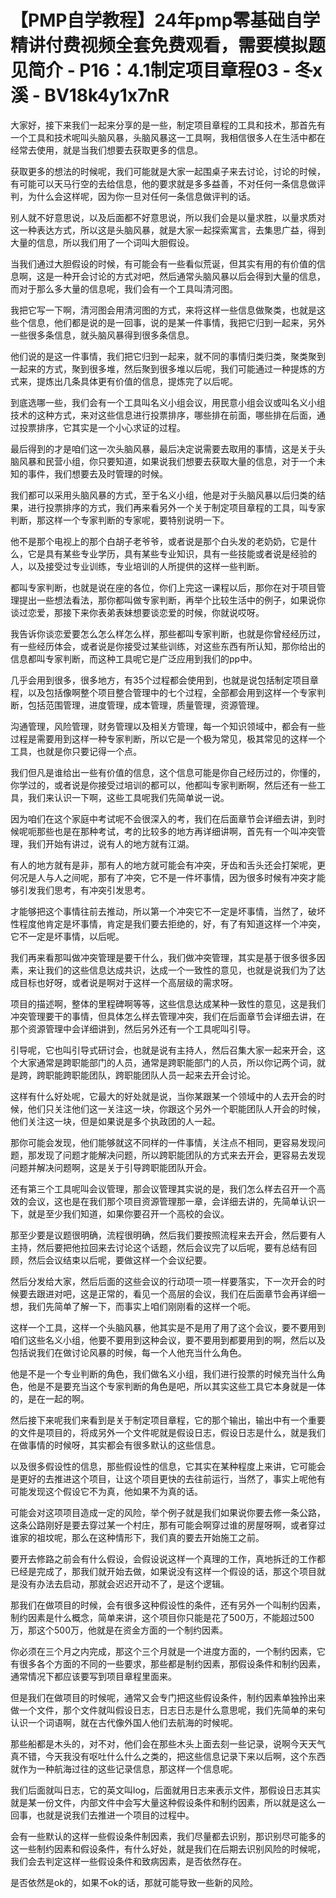 # 【PMP自学教程】24年pmp零基础自学精讲付费视频全套免费观看，需要模拟题见简介 - P16：4.1制定项目章程03 - 冬x溪 - BV18k4y1x7nR

大家好，接下来我们一起来分享的是一些，制定项目章程的工具和技术，那首先有一个工具和技术呢叫头脑风暴，头脑风暴这一工具啊，我相信很多人在生活中都在经常去使用，就是当我们想要去获取更多的信息。

获取更多的想法的时候呢，我们可能就是大家一起围桌子来去讨论，讨论的时候，有可能可以天马行空的去给信息，他的要求就是多多益善，不对任何一条信息做评判，为什么会这样呢，因为你一旦对任何一条信息做评判的话。

别人就不好意思说，以及后面都不好意思说，所以我们会是以量求胜，以量求质对这一种表达方式，所以这是头脑风暴，就是大家一起探索寓言，去集思广益，得到大量的信息，所以我们用了一个词叫大胆假设。

当我们通过大胆假设的时候，有可能会有一些看似荒诞，但其实有用的有价值的信息啊，这是一种开会讨论的方式对吧，然后通常头脑风暴以后会得到大量的信息，而对于那么多大量的信息呢，我们会有一个工具叫清河图。

我把它写一下啊，清河图会用清河图的方式，来将这样一些信息做聚类，也就是这些个信息，他们都是说的是一回事，说的是某一件事情，我把它归到一起来，另外一些很多条信息，就头脑风暴得到很多条信息。

他们说的是这一件事情，我们把它归到一起来，就不同的事情归类归类，聚类聚到一起来的方式，聚到很多堆，然后聚到很多堆以后呢，我们可能通过一种提炼的方式来，提炼出几条具体更有价值的信息，提炼完了以后呢。

到底选哪一些，我们会有一个工具叫名义小组会议，用民意小组会议或叫名义小组技术的这种方式，来对这些信息进行投票排序，哪些排在前面，哪些排在后面，通过投票排序，它其实是一个小心求证的过程。

最后得到的才是咱们这一次头脑风暴，最后决定说需要去取用的事情，这是关于头脑风暴和民营小组，你只要知道，如果说我们想要去获取大量的信息，对于一个未知的事件，我们想要去及时管理的时候。

我们都可以采用头脑风暴的方式，至于名义小组，他是对于头脑风暴以后归类的结果，进行投票排序的方式，我们再来看另外一个关于制定项目章程的工具，叫专家判断，那这样一个专家判断的专家呢，要特别说明一下。

他不是那个电视上的那个白胡子老爷爷，或者说是那个白头发的老奶奶，它是什么，它是具有某些专业学历，具有某些专业知识，具有一些技能或者说是经验的人，以及接受过专业训练，专业培训的人所提供的这样一些判断。

都叫专家判断，也就是说在座的各位，你们上完这一课程以后，那你在对于项目管理提出一些想法看法，那你都叫做专家判断，再举个比较生活中的例子，如果说你谈过恋爱，那接下来你表弟表妹想要谈恋爱的时候，你就说哎呀。

我告诉你谈恋爱要怎么怎么样怎么样，那些都叫专家判断，也就是你曾经经历过，有一些经历体会，或者说是你接受过某些训练，对这些东西有所认知，那你给出的信息都叫专家判断，而这种工具呢它是广泛应用到我们的pp中。

几乎会用到很多，很多地方，有35个过程都会使用到，也就是说包括制定项目章程，以及包括像啊整个项目整合管理中的七个过程，全部都会用到这样一个专家判断，包括范围管理，进度管理，成本管理，质量管理，资源管理。

沟通管理，风险管理，财务管理以及相关方管理，每一个知识领域中，都会有一些过程是需要用到这样一种专家判断，所以它是一个极为常见，极其常见的这样一个工具，也就是你只要记得一个点。

我们但凡是谁给出一些有价值的信息，这个信息可能是你自己经历过的，你懂的，你学过的，或者说是你接受过培训的都可以，他都叫专家判断啊，然后还有一些工具，我们来认识一下啊，这些工具呢我们先简单说一说。

因为咱们在这个家庭中考试呢不会很深入的考，我们在后面章节会详细去讲，到时候呢呃那些也是在那种考试，考的比较多的地方再详细讲啊，首先有一个叫冲突管理，我们开始有讲过，说有人的地方就有江湖。

有人的地方就有是非，那有人的地方就可能会有冲突，牙齿和舌头还会打架呢，更何况是人与人之间呢，那有了冲突，它不是一件坏事情，因为很多时候有冲突才能够引发我们思考，有冲突引发思考。

才能够把这个事情往前去推动，所以第一个冲突它不一定是坏事情，当然了，破坏性程度他肯定是坏事情，肯定是我们要去拒绝的，好，有了有知道这样一个冲突，它不一定是坏事情，以后呢。

我们再来看那叫做冲突管理是要干什么，我们做冲突管理，其实是基于很多很多因素，来让我们的这些信息达成共识，达成一个一致性的意见，也就是说我们为了达成目标也好呀，或者说是啊对于这样一个高层级的需求呀。

项目的描述啊，整体的里程碑啊等等，这些信息达成某种一致性的意见，这是我们冲突管理要干的事情，但具体怎么样去管理冲突，我们在后面章节会详细去讲，在那个资源管理中会详细讲到，然后另外还有一个工具呢叫引导。

引导呢，它也叫引导式研讨会，也就是说有主持人，然后召集大家一起来开会，这个大家通常是跨职能部门的人员，通常是跨职能部门的人员，所以你记两个词，就是跨，跨职能跨职能团队，跨职能团队人员一起来去开会讨论。

这样有什么好处呢，它最大的好处就是说，当你某跟某一个领域中的人去开会的时候，他们只关注他们这一关注这一块，你跟这个另外一个职能团队人开会的时候，他们关注这一块，但是如果说是多个执政团的人一起。

那你可能会发现，他们能够就这不同样的一件事情，关注点不相同，更容易发现问题，那发现了问题才能解决问题，所以跨职能团队的方式来去开会，更容易去发现问题并解决问题啊，这是关于引导跨职能团队开会。

还有第三个工具呢叫会议管理，那会议管理其实说的是，我们怎么样去召开一个高效的会议，这也是在我们那个项目资源管理那一章，会详细去讲的，先简单认识一下，就是至少我们知道，如果你要召开一个高校的会议。

那至少要是议题很明确，流程很明确，然后我们要按照流程来去开会，然后要有人主持，然后要把他拉回来去讨论这个话题，然后会议完了以后呢，要有总结有回顾，然后会议结束以后呢，要做这样一个会议纪要。

然后分发给大家，然后后面的这些会议的行动项一项一样要落实，下一次开会的时候要去跟进对吧，这是正常的，看见一个高层的会议，我们在后面章节会再详细一想，我们先简单了解一下，而事实上咱们刚刚看的这样一个呃。

这样一个工具，这样一个头脑风暴，他其实是不是用了用了这个会议，要不要用到咱们这些名义小组，他要不要用到这种会议，要不要用到都要用到的啊，然后以及包括说我们在做讨论风暴的时候，每一个人他充当什么角色。

他是不是一个专业判断的角色，我们做名义小组，我们进行投票的时候充当什么角色，他是不是要充当这个专家判断的角色是吧，所以其实这些工具它本身就是一体的，是在一起的啊。

然后接下来呢我们来看到是关于制定项目章程，它的那个输出，输出中有一个重要的文件是项目的，将成另外一个文件呢就是假设日志，假设日志是什么，就是我们在做事情的时候呀，其实都会有很多默认的这些信息。

以及很多假设性的信息，那些假设性的信息，它其实在某种程度上来讲，它可能会是更好的去推进这个项目，让这个项目更快的去往前运行，当然了，事实上呢他有可能发现这个假设它不为真，他如果不为真的话。

可能会对这项项目造成一定的风险，举个例子就是我们如果说你要去修一条公路，这条公路刚好是要去穿过某一个村庄，那有可能会啊穿过谁的房屋呀啊，或者穿过谁家的祖坟呢，那么在这种情形下，我们真的要去开始施工之前。

要开去修路之前会有什么假设，会假设说这样一个真理的工作，真地拆迁的工作都已经是完成了，那我们就开始去做，如果说没有这样一个假设的话，那这个项目就是没有办法去启动，那就会迟迟开动不了，是这个逻辑。

那我们在做项目的时候，会有很多这种假设性的条件，还有另外一个叫制约因素，制约因素是什么概念，简单来讲，这个项目你只能是花了500万，不能超过500万，那这个500万，他就是在资金方面的一个制约因素。

你必须在三个月之内完成，那这个三个月就是一个进度方面的，一个制约因素，它有很多各个方面的不同的一些要求，那些都是制约因素，那假设条件和制约因素，通常情况下都应该要写到项目章程里面来。

但是我们在做项目的时候呢，通常又会专门把这些假设条件，制约因素单独拎出来做一个文件，那个文件就叫假设日志，日志日志是什么意思呢，我们先简单的来句认识一个词语啊，就在古代像外国人他们去航海的时候呢。

那些船都是木头的，对不对，他们会在那些木头上面去刻一些记录，说啊今天天气真不错，今天我没有呕吐什么什么之类的，把这些信息记录下来以后啊，这个东西就作为一种航海过往的这些记录信息，那这样一个信息呢。

我们后面就叫日志，它的英文叫log，后面就用日志来表示文件，那假设日志其实就是某一份文件，内部文件中会写大量这种假设条件和制约因素，所以就是这么一回事，也就是说我们去推进一个项目的过程中。

会有一些默认的这样一些假设条件制因素，我们尽量都去识别，那识别尽可能多的这一些制约因素和假设条件，有什么好处，就是我们在后期去识别风险的时候呢，我们会去判定这样一些假设条件和致病因素，是否依然存在。

是否依然是ok的，如果不ok的话，那就可能导致一些新的风险。